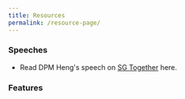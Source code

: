 ```yaml
---
title: Resources
permalink: /resource-page/
---
```


### Speeches

- Read DPM Heng's speech on [SG Together](http://www.sgunited.gov.sg) here.

### Features
